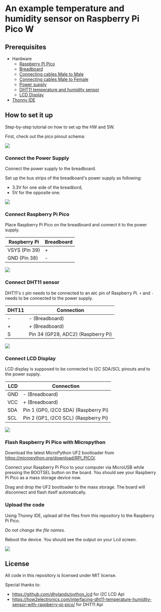# An example temperature and humidity sensor on Raspberry Pi Pico W

## Prerequisites

- Hardware
  - [Raspberry Pi Pico](https://botland.com.pl/moduly-i-zestawy-do-raspberry-pi-pico/21575-raspberry-pi-pico-wh-rp2040-arm-cortex-m0-cyw43439-wifi-ze-zlaczami-5056561800196.html)
  - [Breadboard](https://botland.com.pl/plytki-stykowe/19943-plytka-stykowa-justpi-830-otworow-5904422328610.html)
  - [Connecting cables Male to Male](https://botland.com.pl/przewody-polaczeniowe-mesko-meskie/19950-przewody-polaczeniowe-mesko-meskie-justpi-65szt-5904422328665.html)
  - [Connecting cables Male to Female](https://botland.com.pl/przewody-polaczeniowe-zensko-meskie/11908-przewody-polaczeniowe-zensko-meskie-20cm-czerwone-100szt-5904422304447.html)
  - [Power supply](https://botland.com.pl/moduly-zasilajace/1482-modul-zasilajacy-do-plytek-stykowych-mb102-33v-5v-5904422300739.html)
  - [DHT11 temperature and humidity sensor](https://botland.com.pl/czujniki-multifunkcyjne/4918-czujnik-temperatury-i-wilgotnosci-dht11-modul-iduino-se052-5903351241335.html)
  - [LCD Display](https://botland.com.pl/wyswietlacze-alfanumeryczne-i-graficzne/2351-wyswietlacz-lcd-2x16-znakow-niebieski-konwerter-i2c-lcm1602-5904422309244.html)
- [Thonny IDE](http://thonny.org/)

## How to set it up

Step-by-step tutorial on how to set up the HW and SW.

First, check out the pico pinout schema:

![](./doc/pico_w_pinout.png)

### Connect the Power Supply

Connect the power supply to the breadboard.

Set up the bus strips of the breadboard's power supply as following:
- 3.3V for one side of the breadbord,
- 5V for the opposite one.

![](./doc/power_supply_connection.JPG)

### Connect Raspberry Pi Pico

Place Raspberry Pi Pico on the breadboard and connect it to the power supply.

| Raspberry Pi  | Breadboard  |
|---------------|-------------|
| VSYS (Pin 39) |          +  |
| GND (Pin 38)  |          -  |

![](./doc/pico_connection.JPG)

### Connect DHT11 sensor

DHT11's `S` pin needs to be connected to an `ADC` pin of Raspberry Pi.
`+` and `-` needs to be connected to the power supply.

| DHT11         | Connection       |
|---------------|-------------|
| - | - (Breadboard)  |
| + | + (Breadboard) |
| S | Pin 34 (GP28, ADC2) (Raspberry Pi) |

![](./doc/dht11_connection.JPG)

### Connect LCD Display

LCD display is supposed to be connected to I2C SDA/SCL pinouts and to the power supply.

| LCD         | Connection       |
|---------------|-------------|
| GND | - (Breadboard)  |
| VCC | + (Breadboard) |
| SDA | Pin 1 (GP0, I2C0 SDA) (Raspberry Pi) |
| SCL | Pin 2 (GP1, I2C0 SCL) (Raspberry Pi) |

![](./doc/lcd_connection.JPG)

### Flash Raspberry Pi Pico with Micropython

Download the latest MicroPython UF2 bootloader from https://micropython.org/download/RPI_PICO/.

Connect your Raspberry Pi Pico to your computer via MicroUSB while pressing the BOOTSEL button on the board. You should see your Raspberry Pi Pico as a mass storage device now.

Drag and drop the UF2 bootloader to the mass storage. The board will disconnect and flash itself automatically.

### Upload the code

Using Thonny IDE, upload all the files from this repository to the Raspberry Pi Pico.

_Do not change the file names._

Reboot the device. You should see the output on your Lcd screen.

![](./doc/working_setup.JPG)

## License

All code in this repository is licensed under MIT license.

Special thanks to:
- https://github.com/dhylands/python_lcd for I2C LCD Api
- https://how2electronics.com/interfacing-dht11-temperature-humidity-sensor-with-raspberry-pi-pico/ for DHT11 Api